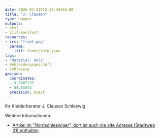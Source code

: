 ```yaml
---
date: 2026-04-21T12:47:44+02:00
title: "J. Clausen"
type: hanger
outputs:
- html
- iiif-manifest
resources:
- src: "front.png"
  params:
    iiif: front/info.json
tags:
- "Material: Holz"
- Bekleidungsgeschäft
- Schleswig
geojson:
  coordinates:
  - 9.5607297
  - 54.51643
  precision: exact
---
```

Ihr Kleiderberater
J. Clausen
Schleswig


<div class="notes">
Weitere Informationen:
<ul>
<li><a href="https://www.nordschleswiger.dk/de/deutschland-wirtschaft-gesellschaft-suedschleswig/id-sievers-erweitert-seine-verkaufsflaeche">Artikel im "Nordschleswiger", dort ist auch die alte Adresse (Stadtweg 31) enthalten</a></li>
</ul>
</div>
